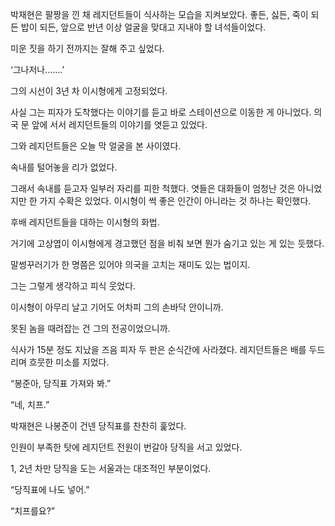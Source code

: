 박재현은 팔짱을 낀 채 레지던트들이 식사하는 모습을 지켜보았다. 좋든, 싫든, 죽이 되든 밥이 되든, 앞으로 반년 이상 얼굴을 맞대고 지내야 할 녀석들이었다.

미운 짓을 하기 전까지는 잘해 주고 싶었다.

‘그나저나…….’

그의 시선이 3년 차 이시형에게 고정되었다.

사실 그는 피자가 도착했다는 이야기를 듣고 바로 스테이션으로 이동한 게 아니었다. 의국 문 앞에 서서 레지던트들의 이야기를 엿듣고 있었다.

그와 레지던트들은 오늘 막 얼굴을 본 사이였다.

속내를 털어놓을 리가 없었다.

그래서 속내를 듣고자 일부러 자리를 피한 척했다. 엿들은 대화들이 엄청난 것은 아니었지만 한 가지 수확은 있었다. 이시형이 썩 좋은 인간이 아니라는 것 하나는 확인했다.

후배 레지던트들을 대하는 이시형의 화법.

거기에 고상엽이 이시형에게 경고했던 점을 비춰 보면 뭔가 숨기고 있는 게 있는 듯했다.

말썽꾸러기가 한 명쯤은 있어야 의국을 고치는 재미도 있는 법이지.

그는 그렇게 생각하고 피식 웃었다.

이시형이 아무리 날고 기어도 어차피 그의 손바닥 안이니까.

못된 놈을 때려잡는 건 그의 전공이었으니까.

식사가 15분 정도 지났을 즈음 피자 두 판은 순식간에 사라졌다. 레지던트들은 배를 두드리며 흐뭇한 미소를 지었다.

“봉준아, 당직표 가져와 봐.”

“네, 치프.”

박재현은 나봉준이 건넨 당직표를 찬찬히 훑었다.

인원이 부족한 탓에 레지던트 전원이 번갈아 당직을 서고 있었다.

1, 2년 차만 당직을 도는 서울과는 대조적인 부분이었다.

“당직표에 나도 넣어.”

“치프를요?”